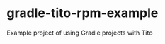 gradle-tito-rpm-example
=======================

Example project of using Gradle projects with Tito
